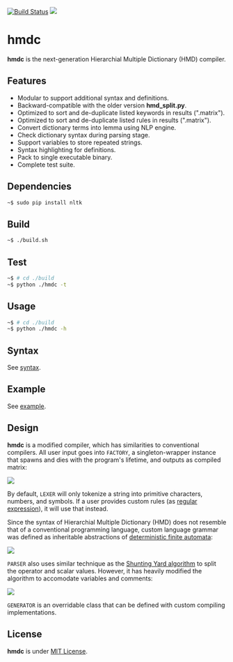 [![Build Status](https://travis-ci.org/initbar/hmdc.svg?branch=master)](https://travis-ci.org/initbar/hmdc)
[![](https://img.shields.io/badge/python-2.7-blue.svg)](https://www.python.org/download/releases/2.7/)

# hmdc

**hmdc** is the next-generation Hierarchial Multiple Dictionary (HMD) compiler.

## Features

- Modular to support additional syntax and definitions.
- Backward-compatible with the older version **hmd_split.py**.
- Optimized to sort and de-duplicate listed keywords in results (".matrix").
- Optimized to sort and de-duplicate listed rules in results (".matrix").
- Convert dictionary terms into lemma using NLP engine.
- Check dictionary syntax during parsing stage.
- Support variables to store repeated strings.
- Syntax highlighting for definitions.
- Pack to single executable binary.
- Complete test suite.

## Dependencies

```bash
~$ sudo pip install nltk
```

## Build

```bash
~$ ./build.sh
```

## Test

```bash
~$ # cd ./build
~$ python ./hmdc -t
```

## Usage

```bash
~$ # cd ./build
~$ python ./hmdc -h
```

## Syntax

See [syntax](./SYNTAX.md).

## Example

See [example](./EXAMPLE.md).

## Design

**hmdc** is a modified compiler, which has similarities to conventional compilers. All user input goes into `FACTORY`, a singleton-wrapper instance that spawns and dies with the program's lifetime, and outputs as compiled matrix:

![](https://hmdc.surge.sh/design.png)

By default, `LEXER` will only tokenize a string into primitive characters, numbers, and symbols. If a user provides custom rules (as [regular expression](https://wikipedia.org/wiki/Regular_expression)), it will use that instead.

Since the syntax of Hierarchial Multiple Dictionary (HMD) does not resemble that of a conventional programming language, custom language grammar was defined as inheritable abstractions of [deterministic finite automata](https://wikipedia.org/wiki/Deterministic_finite_automaton):

![](https://hmdc.surge.sh/automata.png)

`PARSER` also uses similar technique as the [Shunting Yard algorithm](https://wikipedia.org/wiki/Shunting-yard_algorithm) to split the operator and scalar values. However, it has heavily modified the algorithm to accomodate variables and comments:

![](https://hmdc.surge.sh/shuntingyard.svg)

`GENERATOR` is an overridable class that can be defined with custom compiling implementations.

## License

**hmdc** is under [MIT License](./LICENSE.md).
